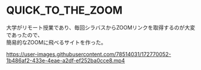 # QUICK_TO_THE_ZOOM

大学がリモート授業であり、毎回シラバスからZOOMリンクを取得するのが大変であったので、<br>
簡易的なZOOMに飛べるサイトを作った。


https://user-images.githubusercontent.com/78514031/172770052-1b486af2-433e-4eae-a2df-ef252ba0cce8.mp4

